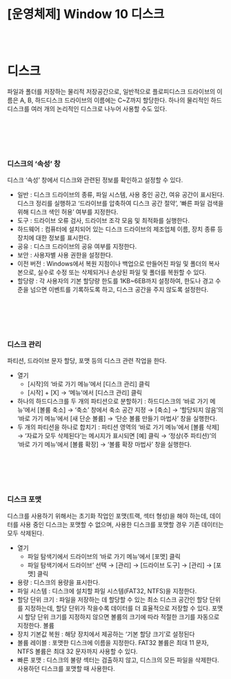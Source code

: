 # [운영체제] Window 10 디스크

<br><br>

# **디스크**

파일과 폴더를 저장하는 물리적 저장공간으로, 일반적으로 플로피디스크 드라이브의 이름은 A, B, 하드디스크 드라이브의 이름에는 C~Z까지 할당한다. 하나의 물리적인 하드디스크를 여러 개의 논리적인 디스크로 나누어 사용할 수도 있다.

<br><br>
<br><br>

### **디스크의 ‘속성’ 창**

디스크 ‘속성’ 창에서 디스크와 관련된 정보를 확인하고 설정할 수 있다.

- 일반 : 디스크 드라이브의 종류, 파일 시스템, 사용 중인 공간, 여유 공간이 표시된다. 디스크 정리를 실행하고 ‘드라이브를 압축하여 디스크 공간 절약’, ‘빠른 파일 검색을 위해 디스크 색인 허용’ 여부를 지정한다.
- 도구 : 드라이브 오류 검사, 드라이브 조각 모음 및 최적화를 실행한다.
- 하드웨어 : 컴퓨터에 설치되어 있는 디스크 드라이브의 제조업체 이름, 장치 종류 등 장치에 대한 정보를 표시한다.
- 공유 : 디스크 드라이브의 공유 여부를 지정한다.
- 보안 : 사용자별 사용 권한을 설정한다.
- 이전 버전 : Windows에서 복원 지점이나 백업으로 만들어진 파일 및 폴더의 복사본으로, 실수로 수정 또는 삭제되거나 손상된 파일 및 폴더를 복원할 수 있다.
- 할당량 : 각 사용자의 기본 할당량 한도를 1KB~6EB까지 설정하여, 한도나 경고 수준을 넘으면 이벤트를 기록하도록 하고, 디스크 공간을 주지 않도록 설정한다.

<br><br>
<br><br>

### **디스크 관리**

파티션, 드라이브 문자 할당, 포맷 등의 디스크 관련 작업을 한다.

- 열기
    - [시작]의 ‘바로 가기 메뉴’에서 [디스크 관리] 클릭
    - [시작] + [X] → ‘메뉴’에서 [디스크 관리] 클릭
- 하나의 하드디스크를 두 개의 파티션으로 분할하기 : 하드디스크의 ‘바로 가기 메뉴’에서 [볼륨 축소] → ‘축소’ 창에서 축소 공간 지정 → [축소] → ‘할당되지 않음’의 ‘바로 가기 메뉴’에서 [새 단순 볼륨] → ‘단순 볼륨 만들기 마법사’ 창을 실행한다.
- 두 개의 파티션을 하나로 합치기 : 파티션 영역의 ‘바로 가기 메뉴’에서 [볼륨 삭제] → ‘자료가 모두 삭제된다’는 메시지가 표시되면 [예] 클릭 → ‘정상(주 파티션)’의 ‘바로 가기 메뉴’에서 [볼륨 확장] → ‘볼륨 확장 마법사’ 창을 실행한다.

<br><br>
<br><br>

### **디스크 포맷**

디스크를 사용하기 위해서는 초기화 작업인 포맷(트랙, 섹터 형성)을 해야 하는데, 데이터를 사용 중인 디스크는 포맷할 수 없으며, 사용한 디스크를 포맷할 경우 기존 데이터는 모두 삭제된다.

- 열기
    - 파일 탐색기에서 드라이브의 ‘바로 가기 메뉴’에서 [포맷] 클릭
    - 파일 탐색기에서 드라이브’ 선택 → [관리] → [드라이브 도구] → [관리] → [포맷] 클릭
- 용량 : 디스크의 용량을 표시한다.
- 파일 시스템 : 디스크에 설치할 파일 시스템(FAT32, NTFS)을 지정한다.
- 할당 단위 크기 : 파일을 저장하는 데 할당할 수 있는 최소 디스크 공간인 할당 단위를 지정하는데, 할당 단위가 작을수록 데이터를 더 효율적으로 저장할 수 있다. 포맷 시 할당 단위 크기를 지정하지 않으면 볼륨의 크기에 따라 적절한 크기를 자동으로 지정한다. 볼륨
- 장치 기본값 복원 : 해당 장치에서 제공하는 ‘기본 할당 크기’로 설정된다
- 볼륨 레이블 : 포맷한 디스크에 이름을 지정한다. FAT32 볼륨은 최대 11 문자, NTFS 볼륨은 최대 32 문자까지 사용할 수 있다.
- 빠른 포맷 : 디스크의 불량 섹터는 검출하지 않고, 디스크의 모든 파일을 삭제한다. 사용하던 디스크를 포맷할 때 사용한다.
